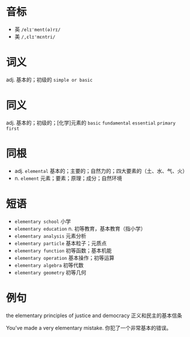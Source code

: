 # 音标

- 英 `/elɪ'ment(ə)rɪ/`
- 美 `/,ɛlɪ'mɛntri/`

# 词义

adj. 基本的；初级的
`simple or basic`

# 同义

adj. 基本的；初级的；[化学]元素的
`basic` `fundamental` `essential` `primary` `first`

# 同根

- adj. `elemental` 基本的；主要的；自然力的；四大要素的（土、水、气、火）
- n. `element` 元素；要素；原理；成分；自然环境

# 短语

- `elementary school` 小学
- `elementary education` n. 初等教育，基本教育（指小学）
- `elementary analysis` 元素分析
- `elementary particle` 基本粒子；元质点
- `elementary function` 初等函数；基本机能
- `elementary operation` 基本操作；初等运算
- `elementary algebra` 初等代数
- `elementary geometry` 初等几何

# 例句

the elementary principles of justice and democracy
正义和民主的基本信条

You’ve made a very elementary mistake.
你犯了一个非常基本的错误。


